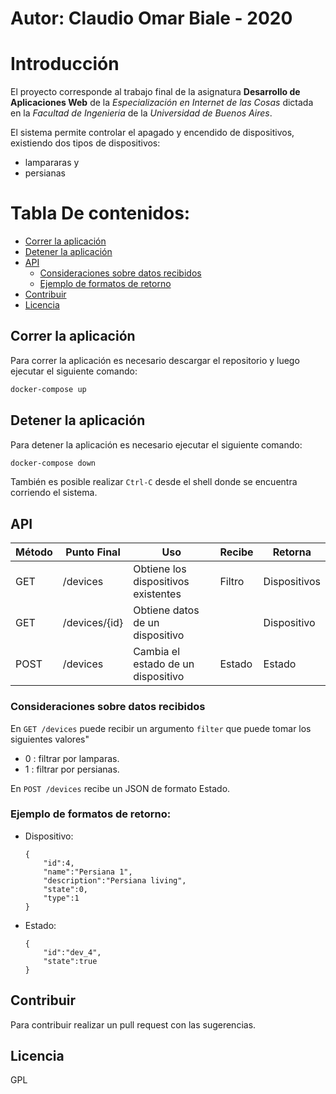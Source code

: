 # Autor:  Claudio Omar Biale - 2020

# Introducción

El proyecto corresponde al trabajo final de la asignatura **Desarrollo de Aplicaciones Web** de la *Especialización en Internet de las Cosas* dictada en la *Facultad de Ingenieria* de la *Universidad de Buenos Aires*.

El sistema permite controlar el apagado y encendido de dispositivos, existiendo dos tipos de dispositivos:
- lampararas y
- persianas


Tabla De contenidos:
=========================
* [Correr la aplicación](#Correr-la-aplicación)  
* [Detener la aplicación](#Detener-la-aplicación)
* [API](#API)
    * [Consideraciones sobre datos recibidos](#Consideraciones-sobre-datos-recibidos)
    * [Ejemplo de formatos de retorno](#Ejemplo-de-formatos-de-retorno)    
* [Contribuir](#Contribuir)
* [Licencia](#Licencia)



## Correr la aplicación

Para correr la aplicación es necesario descargar el repositorio y luego ejecutar el siguiente comando:

```sh
docker-compose up
```

## Detener la aplicación

Para detener la aplicación es necesario ejecutar el siguiente comando:

```sh
docker-compose down
```

También es posible realizar `Ctrl-C` desde el shell donde se encuentra corriendo el sistema.

## API

| Método | Punto Final |  Uso | Recibe | Retorna |
| ---- | ---- | ---- | ---- | ---- |
| GET | /devices | Obtiene los dispositivos existentes | Filtro | Dispositivos |
| GET | /devices/{id} | Obtiene datos de un dispositivo |  | Dispositivo |
| POST | /devices | Cambia el estado de un dispositivo | Estado | Estado |

### Consideraciones sobre datos recibidos

En `GET /devices` puede recibir un argumento `filter` que puede tomar los siguientes valores"
- 0 :  filtrar por lamparas.
- 1 :  filtrar por persianas.

En `POST /devices` recibe un JSON de formato Estado.

### Ejemplo de formatos de retorno:

- Dispositivo:

    ```
    {
        "id":4,
        "name":"Persiana 1",
        "description":"Persiana living",
        "state":0,
        "type":1
    }
    ```
- Estado:

    ```
    {
        "id":"dev_4",
        "state":true
    }
    ```

## Contribuir

Para contribuir realizar un pull request con las sugerencias.

## Licencia

GPL
